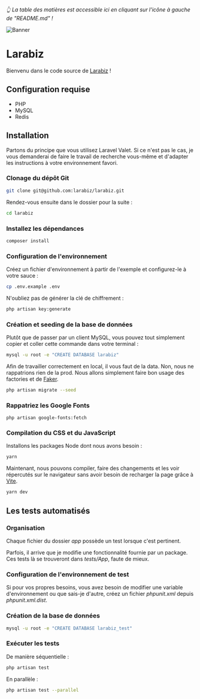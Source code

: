 *👆 La table des matières est accessible ici en cliquant sur l'icône à gauche de "README.md" !*

![Banner](https://user-images.githubusercontent.com/3613731/187457146-1bb62d24-19e1-4d94-b7f2-2914f30687d5.jpg)

# Larabiz

Bienvenu dans le code source de [Larabiz](https://larabiz.fr) !

## Configuration requise

- PHP
- MySQL
- Redis

## Installation

Partons du principe que vous utilisez Laravel Valet. Si ce n'est pas le cas, je vous demanderai de faire le travail de recherche vous-même et d'adapter les instructions à votre environnement favori.

### Clonage du dépôt Git

```bash
git clone git@github.com:larabiz/larabiz.git
```

Rendez-vous ensuite dans le dossier pour la suite :

```bash
cd larabiz
```

### Installez les dépendances

```bash
composer install
```

### Configuration de l'environnement

Créez un fichier d'environnement à partir de l'exemple et configurez-le à votre sauce :

```bash
cp .env.example .env
```

N'oubliez pas de générer la clé de chiffrement :

```bash
php artisan key:generate
```

### Création et seeding de la base de données

Plutôt que de passer par un client MySQL, vous pouvez tout simplement copier et coller cette commande dans votre terminal :

```bash
mysql -u root -e "CREATE DATABASE larabiz"
```

Afin de travailler correctement en local, il vous faut de la data. Non, nous ne rappatrions rien de la prod. Nous allons simplement faire bon usage des factories et de [Faker](https://github.com/fakerphp/faker).

```bash
php artisan migrate --seed
```

### Rappatriez les Google Fonts

```
php artisan google-fonts:fetch
```

### Compilation du CSS et du JavaScript

Installons les packages Node dont nous avons besoin :

```bash
yarn
```

Maintenant, nous pouvons compiler, faire des changements et les voir répercutés sur le navigateur sans avoir besoin de recharger la page grâce à [Vite](https://vitejs.dev).

```bash
yarn dev
```

## Les tests automatisés

### Organisation

Chaque fichier du dossier *app* possède un test lorsque c'est pertinent.

Parfois, il arrive que je modifie une fonctionnalité fournie par un package. Ces tests là se trouveront dans *tests/App*, faute de mieux.

### Configuration de l'environnement de test

Si pour vos propres besoins, vous avez besoin de modifier une variable d'environnement ou que sais-je d'autre, créez un fichier *phpunit.xml* depuis *phpunit.xml.dist*.

### Création de la base de données

```bash
mysql -u root -e "CREATE DATABASE larabiz_test"
```

### Exécuter les tests

De manière séquentielle :

```bash
php artisan test
```

En parallèle :

```bash
php artisan test --parallel
```
